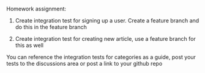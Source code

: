 Homework assignment:

1. Create integration test for signing up a user. Create a feature branch and do this in the feature branch

2. Create integration test for creating new article, use a feature branch for this as well

You can reference the integration tests for categories as a guide, post your tests to the discussions area or post a link to your github repo